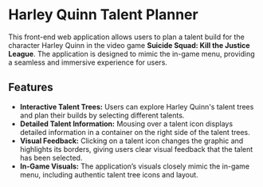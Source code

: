 # Harley Quinn Talent Planner
This front-end web application allows users to plan a talent build for the character Harley Quinn in the video game **Suicide Squad: Kill the Justice League**. The application is designed to mimic the in-game menu, providing a seamless and immersive experience for users.

## Features
- **Interactive Talent Trees:** Users can explore Harley Quinn's talent trees and plan their builds by selecting different talents.
- **Detailed Talent Information:** Mousing over a talent icon displays detailed information in a container on the right side of the talent trees.
- **Visual Feedback:** Clicking on a talent icon changes the graphic and highlights its borders, giving users clear visual feedback that the talent has been selected.
- **In-Game Visuals:** The application’s visuals closely mimic the in-game menu, including authentic talent tree icons and layout.
